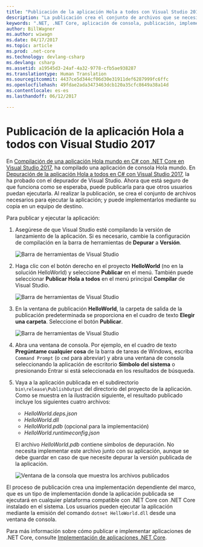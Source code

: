 ```yaml
---
title: "Publicación de la aplicación Hola a todos con Visual Studio 2017 | Microsoft Docs"
description: "La publicación crea el conjunto de archivos que se necesitan para ejecutar la aplicación."
keywords: ".NET, .NET Core, aplicación de consola, publicación, implementación"
author: BillWagner
ms.author: wiwagn
ms.date: 04/17/2017
ms.topic: article
ms.prod: .net-core
ms.technology: devlang-csharp
ms.devlang: csharp
ms.assetid: a19545d3-24af-4a32-9778-cfb5ae938287
ms.translationtype: Human Translation
ms.sourcegitcommit: 4437ce5d344cf06d30e31911def6287999fc6ffc
ms.openlocfilehash: 49fdae2ada3473463dcb120a35cfc8649a38a14d
ms.contentlocale: es-es
ms.lasthandoff: 06/12/2017

---
```


<a id="publishing-your-hello-world-application-with-visual-studio-2017" class="xliff"></a>

# Publicación de la aplicación Hola a todos con Visual Studio 2017

En [Compilación de una aplicación Hola mundo en C# con .NET Core en Visual Studio 2017](with-visual-studio.md), ha compilado una aplicación de consola Hola mundo. En [Depuración de la aplicación Hola a todos en C# con Visual Studio 2017](debugging-with-visual-studio.md), la ha probado con el depurador de Visual Studio. Ahora que está seguro de que funciona como se esperaba, puede publicarla para que otros usuarios puedan ejecutarla. Al realizar la publicación, se crea el conjunto de archivos necesarios para ejecutar la aplicación; y puede implementarlos mediante su copia en un equipo de destino.

Para publicar y ejecutar la aplicación: 

1. Asegúrese de que Visual Studio esté compilando la versión de lanzamiento de la aplicación. Si es necesario, cambie la configuración de compilación en la barra de herramientas de **Depurar** a **Versión**.

   ![Barra de herramientas de Visual Studio](media/publishing-with-visual-studio/toolbar.png)

1. Haga clic con el botón derecho en el proyecto **HelloWorld** (no en la solución HelloWorld) y seleccione **Publicar** en el menú. También puede seleccionar **Publicar Hola a todos** en el menú principal **Compilar** de Visual Studio.

   ![Barra de herramientas de Visual Studio](media/publishing-with-visual-studio/publish1.png)

1. En la ventana de publicación **HelloWorld**, la carpeta de salida de la publicación predeterminada se proporciona en el cuadro de texto **Elegir una carpeta**. Seleccione el botón **Publicar**.

   ![Barra de herramientas de Visual Studio](media/publishing-with-visual-studio/publishwindow.png)

1. Abra una ventana de consola. Por ejemplo, en el cuadro de texto **Pregúntame cualquier cosa** de la barra de tareas de Windows, escriba `Command Prompt` (o `cmd` para abreviar) y abra una ventana de consola seleccionando la aplicación de escritorio **Símbolo del sistema** o presionando Entrar si está seleccionada en los resultados de búsqueda.

1. Vaya a la aplicación publicada en el subdirectorio `bin\release\PublishOutput` del directorio del proyecto de la aplicación. Como se muestra en la ilustración siguiente, el resultado publicado incluye los siguientes cuatro archivos:

      * *HelloWorld.deps.json*
      * *HelloWorld.dll*
      * *HelloWorld.pdb* (opcional para la implementación)
      * *HelloWorld.runtimeconfig.json*

   El archivo *HelloWorld.pdb* contiene símbolos de depuración. No necesita implementar este archivo junto con su aplicación, aunque se debe guardar en caso de que necesite depurar la versión publicada de la aplicación.

   ![Ventana de la consola que muestra los archivos publicados](media/publishing-with-visual-studio/publishedfiles.png)

El proceso de publicación crea una implementación dependiente del marco, que es un tipo de implementación donde la aplicación publicada se ejecutará en cualquier plataforma compatible con .NET Core con .NET Core instalado en el sistema. Los usuarios pueden ejecutar la aplicación mediante la emisión del comando `dotnet HelloWorld.dll` desde una ventana de consola.

Para más información sobre cómo publicar e implementar aplicaciones de .NET Core, consulte [Implementación de aplicaciones .NET Core](../../core/deploying/index.md).

